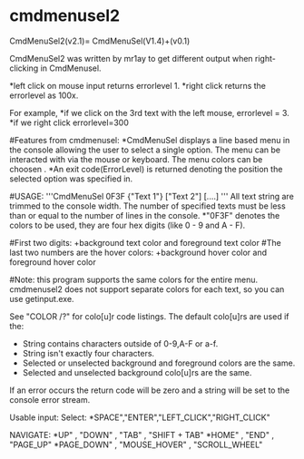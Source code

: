 # cmdmenusel2
CmdMenuSel2(v2.1)= CmdMenuSel(V1.4)+(v0.1)

CmdMenuSel2 was written by mr1ay to get different output when right-clicking in CmdMenusel.

*left click on mouse input returns errorlevel 1.
*right click returns the errorlevel as 100x. 

For example,
*if we click on the 3rd text with the left mouse, errorlevel = 3. 
*if we right click errorlevel=300

#Features from cmdmenusel:
*CmdMenuSel displays a line based menu in the console allowing the user to select a single option. The menu can be interacted with via the mouse or keyboard. The menu colors can be choosen .
*An exit code(ErrorLevel) is returned denoting the position the selected option was specified in.

#USAGE:
'''CmdMenuSel 0F3F {"Text 1"} ["Text 2"] [....]   '''
All text string are trimmed to the console width. The number of specified texts must be less than or equal to the number of lines in the console. 
*"0F3F" denotes the colors to be used, they are four hex digits (like 0 - 9 and A - F). 

#First two digits:
 +background text color and foreground text color 
#The last two numbers are the hover colors:
 +background hover color and foreground hover color  

#Note: this program supports the same colors for the entire menu. cmdmenusel2 does not support separate colors for each text, so you can use getinput.exe.

See "COLOR /?" for colo[u]r code listings.
The default colo[u]rs are used if the:
*  String contains characters outside of 0-9,A-F or a-f.
*  String isn't exactly four characters.
*  Selected or unselected background and foreground colors are the same. 
*  Selected and unselected background colo[u]rs are the same.  

If an error occurs the return code will be zero and a string will be set to the console error stream. 

Usable input:
Select:
*SPACE","ENTER","LEFT_CLICK","RIGHT_CLICK"  

NAVIGATE:
*UP"  , "DOWN"  , "TAB"  , "SHIFT + TAB"
*HOME"  , "END"  , "PAGE_UP" 
*PAGE_DOWN"  , "MOUSE_HOVER"  , "SCROLL_WHEEL"


